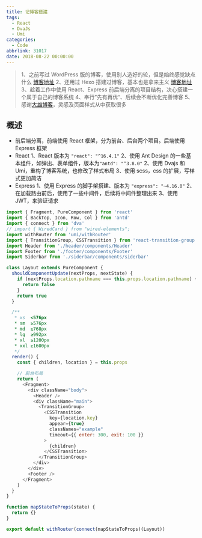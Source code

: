 ```yaml
---
title: 记博客搭建
tags:
  - React
  - DvaJs
  - Umi
categories:
  - Code
abbrlink: 31017
date: 2018-08-22 00:00:00
---
```


> 1、之前写过 WordPress 版的博客，使用别人造好的轮，但是始终感觉缺点什么 [博客地址](http://utone.xiaohuaiqing.com/)
> 2、还用过 Hexo 搭建过博客，基本也是拿来主义 [博客地址](http://github.xiaohuaiqing.com/)
> 3、趁着工作中使用 React、Express 前后端分离的项目结构，决心搭建一个属于自己的博客系统
> 4、奉行”先有再优“、后续会不断优化完善博客
> 5、感谢[大雄博客](https://199508.com/)，灵感及页面样式从中获取很多

<!-- more -->

## 概述

- 前后端分离，前端使用 React 框架，分为前台、后台两个项目。后端使用 Express 框架
- React
  1、React 版本为 `"react": "^16.4.1"`
  2、使用 Ant Design 的一些基本组件，如弹出、表单组件，版本为`"antd": "^3.8.0"`
  2、使用 Dvajs 和 Umi，重构了博客系统，也修改了样式布局
  3、使用 scss，css 的扩展，写样式更加简洁
- Express
  1、使用 Express 的脚手架搭建、版本为 `"express": "~4.16.0"`
  2、在加载路由前后，使用了一些中间件，后续将中间件整理出来
  3、使用 JWT，来验证请求

```js
import { Fragment, PureComponent } from 'react'
import { BackTop, Icon, Row, Col } from 'antd'
import { connect } from 'dva'
// import { WiredCard } from "wired-elements";
import withRouter from 'umi/withRouter'
import { TransitionGroup, CSSTransition } from 'react-transition-group'
import Header from './header/components/Header'
import Footer from './footer/components/Footer'
import Siderbar from './siderbar/components/siderbar'

class Layout extends PureComponent {
  shouldComponentUpdate(nextProps, nextState) {
    if (nextProps.location.pathname === this.props.location.pathname) {
      return false
    }
    return true
  }

  /**
   * xs  <576px
   * sm  ≥576px
   * md  ≥768px
   * lg  ≥992px
   * xl  ≥1200px
   * xxl ≥1600px
   */
  render() {
    const { children, location } = this.props

    // 前台布局
    return (
      <Fragment>
        <div className="body">
          <Header />
          <div className="main">
            <TransitionGroup>
              <CSSTransition
                key={location.key}
                appear={true}
                classNames="example"
                timeout={{ enter: 300, exit: 100 }}
              >
                {children}
              </CSSTransition>
            </TransitionGroup>
          </div>
        </div>
        <Footer />
      </Fragment>
    )
  }
}

function mapStateToProps(state) {
  return {}
}

export default withRouter(connect(mapStateToProps)(Layout))
```
